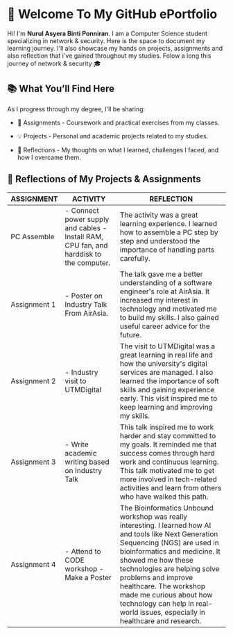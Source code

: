 # 🚀 Welcome To My GitHub ePortfolio

Hi! I'm **Nurul Asyera Binti Ponniran**. I am a Computer Science student specializing in network & security. Here is the space to document my learning journey. I'll also showcase my hands on projects, assignments and also reflection that i've gained throughout my studies. Folow a long this journey of network & security 🎓 

## 📚 What You’ll Find Here
As I progress through my degree, I'll be sharing:

- 📝 Assignments - Coursework and practical exercises from my classes.

- 💡 Projects - Personal and academic projects related to my studies.

- 🔄 Reflections - My thoughts on what I learned, challenges I faced, and how I overcame them.

## 🔬 Reflections of My Projects & Assignments


|    ASSIGNMENT    |              ACTIVITY             |                        REFLECTION                        |
|------------------|-----------------------------------|----------------------------------------------------------|
|PC Assemble       |- Connect power supply and cables - Install RAM, CPU fan, and harddisk to the computer.| The activity was a great learning experience. I learned how to assemble a PC step by step and understood the importance of handling parts carefully.|
|Assignment 1      |- Poster on Industry Talk From AirAsia.| The talk gave me a better understanding of a software engineer's role at AirAsia. It increased my interest in technology and motivated me to build my skills. I also gained useful career advice for the future.|
|Assignment 2      |- Industry visit to UTMDigital| The visit to UTMDigital was a great learning in real life and how the university's digital services are managed. I also learned the importance of soft skills and gaining experience early. This visit inspired me to keep learning and improving my skills.|
|Assignment 3      |- Write academic writing based on Industry Talk  | This talk inspired me to work harder and stay committed to my goals. It reminded me that success comes through hard work and continuous learning. This talk motivated me to get more involved in tech-related activities and learn from others who have walked this path.|
|Assignment 4      |- Attend to CODE workshop - Make a Poster| The Bioinformatics Unbound workshop was really interesting. I learned how AI and tools like Next Generation Sequencing (NGS) are used in bioinformatics and medicine. It showed me how these technologies are helping solve problems and improve healthcare. The workshop made me curious about how technology can help in real-world issues, especially in healthcare and research.|
